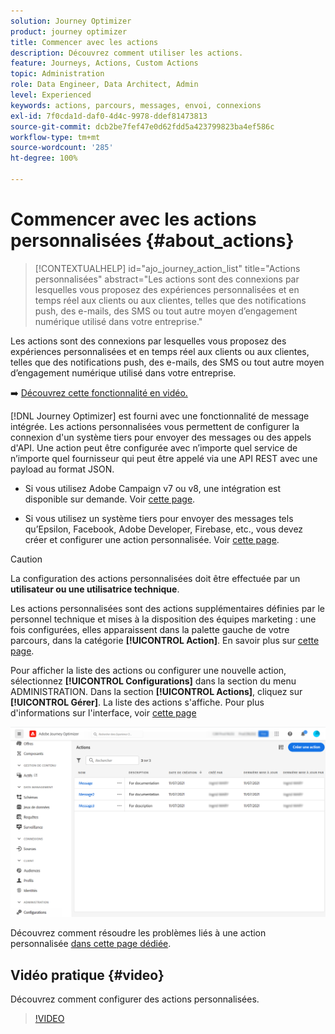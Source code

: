 ```yaml
---
solution: Journey Optimizer
product: journey optimizer
title: Commencer avec les actions
description: Découvrez comment utiliser les actions.
feature: Journeys, Actions, Custom Actions
topic: Administration
role: Data Engineer, Data Architect, Admin
level: Experienced
keywords: actions, parcours, messages, envoi, connexions
exl-id: 7f0cda1d-daf0-4d4c-9978-ddef81473813
source-git-commit: dcb2be7fef47e0d62fdd5a423799823ba4ef586c
workflow-type: tm+mt
source-wordcount: '285'
ht-degree: 100%

---
```


# Commencer avec les actions personnalisées {#about_actions}

>[!CONTEXTUALHELP]
>id="ajo_journey_action_list"
>title="Actions personnalisées"
>abstract="Les actions sont des connexions par lesquelles vous proposez des expériences personnalisées et en temps réel aux clients ou aux clientes, telles que des notifications push, des e-mails, des SMS ou tout autre moyen d’engagement numérique utilisé dans votre entreprise."

Les actions sont des connexions par lesquelles vous proposez des expériences personnalisées et en temps réel aux clients ou aux clientes, telles que des notifications push, des e-mails, des SMS ou tout autre moyen d’engagement numérique utilisé dans votre entreprise.

➡️ [Découvrez cette fonctionnalité en vidéo.](#video)

[!DNL Journey Optimizer] est fourni avec une fonctionnalité de message intégrée. Les actions personnalisées vous permettent de configurer la connexion d&#39;un système tiers pour envoyer des messages ou des appels d&#39;API. Une action peut être configurée avec n’importe quel service de n’importe quel fournisseur qui peut être appelé via une API REST avec une payload au format JSON.

* Si vous utilisez Adobe Campaign v7 ou v8, une intégration est disponible sur demande. Voir [cette page](../action/acc-action.md).

* Si vous utilisez un système tiers pour envoyer des messages tels qu’Epsilon, Facebook, Adobe Developer, Firebase, etc., vous devez créer et configurer une action personnalisée. Voir [cette page](../action/about-custom-action-configuration.md).

>[!CAUTION]
>
>La configuration des actions personnalisées doit être effectuée par un **utilisateur ou une utilisatrice technique**.

Les actions personnalisées sont des actions supplémentaires définies par le personnel technique et mises à la disposition des équipes marketing : une fois configurées, elles apparaissent dans la palette gauche de votre parcours, dans la catégorie **[!UICONTROL Action]**. En savoir plus sur [cette page](../building-journeys/about-journey-activities.md#action-activities).

Pour afficher la liste des actions ou configurer une nouvelle action, sélectionnez **[!UICONTROL Configurations]** dans la section du menu ADMINISTRATION. Dans la section **[!UICONTROL Actions]**, cliquez sur **[!UICONTROL Gérer]**. La liste des actions s&#39;affiche. Pour plus d&#39;informations sur l&#39;interface, voir [cette page](../start/user-interface.md)

![](assets/custom1.png)

Découvrez comment résoudre les problèmes liés à une action personnalisée [dans cette page dédiée](../action/troubleshoot-custom-action.md).

## Vidéo pratique {#video}

Découvrez comment configurer des actions personnalisées.

>[!VIDEO](https://video.tv.adobe.com/v/3428396?quality=12)
